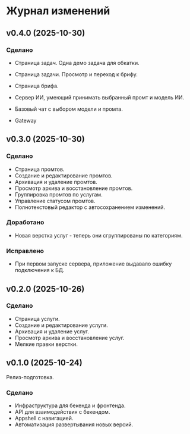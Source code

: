# Журнал изменений

## v0.4.0 (2025-10-30)

### Сделано

- Страница задач. Одна демо задача для обкатки.
- Страница задачи. Просмотр и переход к брифу.
- Страница брифа.
- Сервер ИИ, умеющий принимать выбранный промт и модель ИИ.
- Базовый чат с выбором модели и промта.

- Gateway

## v0.3.0 (2025-10-30)

### Сделано

- Страница промтов.
- Создание и редактирование промтов.
- Архивация и удаление промтов.
- Просмотр архива и восстановление промтов.
- Группировка промтов по услугам.
- Управление статусом промтов.
- Полнотекстовый редактор с автосохранением изменений.

### Доработано

- Новая верстка услуг - теперь они сгруппированы по категориям.

### Исправлено

- При первом запуске сервера, приложение выдавало ошибку подключения к БД.

## v0.2.0 (2025-10-26)

### Сделано

- Страница услуги.
- Создание и редактирование услуги.
- Архивация и удаление услуг.
- Просмотр архива и восстановление услуг.
- Мелкие правки верстки.

## v0.1.0 (2025-10-24)

Релиз-подготовка.

### Сделано

- Инфраструктура для бекенда и фронтенда.
- API для взаимодействия с бекендом.
- Appshell с навигацией.
- Автоматизация развертывания новых версий.
